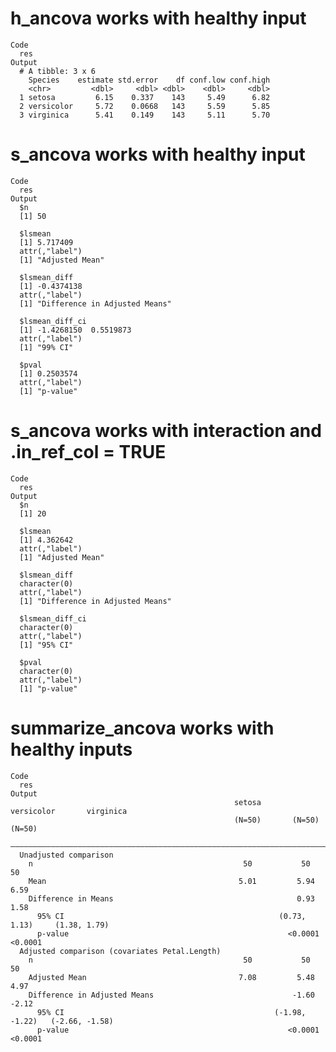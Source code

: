 # h_ancova works with healthy input

    Code
      res
    Output
      # A tibble: 3 x 6
        Species    estimate std.error    df conf.low conf.high
        <chr>         <dbl>     <dbl> <dbl>    <dbl>     <dbl>
      1 setosa         6.15    0.337    143     5.49      6.82
      2 versicolor     5.72    0.0668   143     5.59      5.85
      3 virginica      5.41    0.149    143     5.11      5.70

# s_ancova works with healthy input

    Code
      res
    Output
      $n
      [1] 50
      
      $lsmean
      [1] 5.717409
      attr(,"label")
      [1] "Adjusted Mean"
      
      $lsmean_diff
      [1] -0.4374138
      attr(,"label")
      [1] "Difference in Adjusted Means"
      
      $lsmean_diff_ci
      [1] -1.4268150  0.5519873
      attr(,"label")
      [1] "99% CI"
      
      $pval
      [1] 0.2503574
      attr(,"label")
      [1] "p-value"
      

# s_ancova works with interaction and .in_ref_col = TRUE

    Code
      res
    Output
      $n
      [1] 20
      
      $lsmean
      [1] 4.362642
      attr(,"label")
      [1] "Adjusted Mean"
      
      $lsmean_diff
      character(0)
      attr(,"label")
      [1] "Difference in Adjusted Means"
      
      $lsmean_diff_ci
      character(0)
      attr(,"label")
      [1] "95% CI"
      
      $pval
      character(0)
      attr(,"label")
      [1] "p-value"
      

# summarize_ancova works with healthy inputs

    Code
      res
    Output
                                                      setosa     versicolor       virginica   
                                                      (N=50)       (N=50)           (N=50)    
      ————————————————————————————————————————————————————————————————————————————————————————
      Unadjusted comparison                                                                   
        n                                               50           50               50      
        Mean                                           5.01         5.94             6.59     
        Difference in Means                                         0.93             1.58     
          95% CI                                                (0.73, 1.13)     (1.38, 1.79) 
          p-value                                                 <0.0001          <0.0001    
      Adjusted comparison (covariates Petal.Length)                                           
        n                                               50           50               50      
        Adjusted Mean                                  7.08         5.48             4.97     
        Difference in Adjusted Means                               -1.60            -2.12     
          95% CI                                               (-1.98, -1.22)   (-2.66, -1.58)
          p-value                                                 <0.0001          <0.0001    

